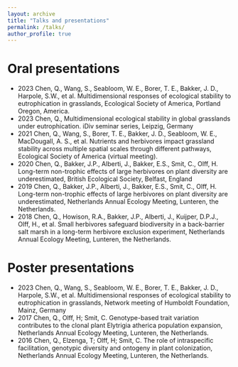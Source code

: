 ```yaml
---
layout: archive
title: "Talks and presentations"
permalink: /talks/
author_profile: true
---
```


# Oral presentations
* 2023 Chen, Q., Wang, S., Seabloom, W. E., Borer, T. E., Bakker, J. D., Harpole, S.W., et al. Multidimensional responses of ecological stability to eutrophication in grasslands, Ecological Society of America, Portland Oregon, America.
* 2023 Chen, Q., Multidimensional ecological stability in global grasslands under eutrophication. iDiv seminar series, Leipzig, Germany
* 2021 Chen, Q., Wang, S., Borer, T. E., Bakker, J. D., Seabloom, W. E., MacDougall, A. S., et al. Nutrients and herbivores impact grassland stability across multiple spatial scales through different pathways, Ecological Society of America (virtual meeting).
* 2020 Chen, Q., Bakker, J.P., Alberti, J., Bakker, E.S., Smit, C., Olff, H. Long-term non-trophic effects of large herbivores on plant diversity are underestimated, British Ecological Society, Belfast, England
* 2019 Chen, Q., Bakker, J.P., Alberti, J., Bakker, E.S., Smit, C., Olff, H. Long-term non-trophic effects of large herbivores on plant diversity are underestimated, Netherlands Annual Ecology Meeting, Lunteren, the Netherlands.
* 2018 Chen, Q., Howison, R.A., Bakker, J.P., Alberti, J., Kuijper, D.P.J., Olff, H., et al. Small herbivores safeguard biodiversity in a back-barrier salt marsh in a long-term herbivore exclusion experiment, Netherlands Annual Ecology Meeting, Lunteren, the Netherlands.

# Poster presentations
* 2023 Chen, Q., Wang, S., Seabloom, W. E., Borer, T. E., Bakker, J. D., Harpole, S.W., et al. Multidimensional responses of ecological stability to eutrophication in grasslands, Network meeting of Humboldt Foundation, Mainz, Germany
* 2017 Chen, Q., Olff, H; Smit, C. Genotype-based trait variation contributes to the clonal plant Elytrigia atherica population expansion, Netherlands Annual Ecology Meeting, Lunteren, the Netherlands.
* 2016 Chen, Q., Elzenga, T; Olff, H; Smit, C. The role of intraspecific facilitation, genotypic diversity and ontogeny in plant colonization, Netherlands Annual Ecology Meeting, Lunteren, the Netherlands.

<!--
{% if site.talkmap_link == true %}

<p style="text-decoration:underline;"><a href="/talkmap.html">See a map of all the places I've given a talk!</a></p>

{% endif %}

{% for post in site.talks reversed %}
  {% include archive-single-talk.html %}
{% endfor %}
-->
